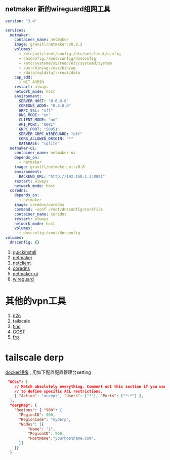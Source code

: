 ## netmaker 新的wireguard组网工具

```yaml
version: "3.4"

services:
  netmaker:
    container_name: netmaker
    image: gravitl/netmaker:v0.8.2
    volumes:
      - /etc/netclient/config:/etc/netclient/config
      - dnsconfig:/root/config/dnsconfig
      - /etc/systemd/system:/etc/systemd/system
      - /usr/bin/wg:/usr/bin/wg
      - /data/sqldata/:/root/data
    cap_add:
      - NET_ADMIN
    restart: always
    network_mode: host
    environment:
      SERVER_HOST: "0.0.0.0"
      COREDNS_ADDR: "0.0.0.0"
      GRPC_SSL: "off"
      DNS_MODE: "on"
      CLIENT_MODE: "on"
      API_PORT: "8081"
      GRPC_PORT: "50051"
      SERVER_GRPC_WIREGUARD: "off"
      CORS_ALLOWED_ORIGIN: "*"
      DATABASE: "sqlite"
  netmaker-ui:
    container_name: netmaker-ui
    depends_on:
      - netmaker
    image: gravitl/netmaker-ui:v0.8
    environment:
      BACKEND_URL: "http://192.168.1.3:8081"
    restart: always
    network_mode: host
  coredns:
    depends_on:
      - netmaker
    image: coredns/coredns
    command: -conf /root/dnsconfig/Corefile
    container_name: coredns
    restart: always
    network_mode: host
    volumes:
      - dnsconfig:/root/dnsconfig
volumes:
  dnsconfig: {}
```

1. [quickinstall](https://docs.netmaker.org/server-installation.html)
2. [netmaker](https://github.com/gravitl/netmaker)
3. [netclient](https://github.com/gravitl/netmaker/releases)
4. [coredns](https://github.com/SekoiaLab/netmaker-coredns)
5. [netmaker-ui](https://github.com/mattkasun/netmaker-gui)
6. [wireguard](https://www.wireguard.com/install/#macos-app-store)

# 其他的vpn工具

1. [n2n](https://530503.xyz/articles/2021/01/11/1610357767246.html)
2. tailscale
3. [tinc](https://chanix.github.io/TincCookbook/)
4. [GOST](https://github.com/ginuerzh/gost)
5. [frp](https://github.com/fatedier/frp)

# tailscale derp

[docker镜像](https://hub.docker.com/r/chestnutprog/derper) , 用如下配置配置管理台setting

```json
 "ACLs": [
    // Match absolutely everything. Comment out this section if you want
    // to define specific ACL restrictions.
    { "Action": "accept", "Users": ["*"], "Ports": ["*:*"] },
  ],
  "derpMap": {
    "Regions": { "900": {
      "RegionID": 900,
      "RegionCode": "myderp",
      "Nodes": [{
          "Name": "1",
          "RegionID": 900,
          "HostName":"yourhostname.com",
      }]
    }}
  }
```
